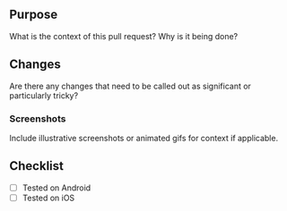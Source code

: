 ## Purpose

What is the context of this pull request? Why is it being done?

## Changes

Are there any changes that need to be called out as significant or particularly tricky?

### Screenshots

Include illustrative screenshots or animated gifs for context if applicable.

## Checklist

- [ ] Tested on Android
- [ ] Tested on iOS
